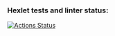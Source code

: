 ### Hexlet tests and linter status:
[![Actions Status](https://github.com/Mikle-I/php-project-45/workflows/hexlet-check/badge.svg)](https://github.com/Mikle-I/php-project-45/actions)